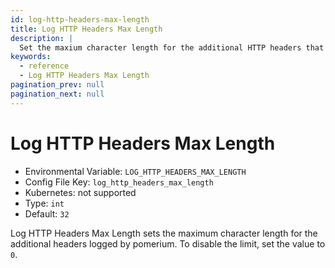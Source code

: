 ```yaml
---
id: log-http-headers-max-length
title: Log HTTP Headers Max Length
description: |
  Set the maxium character length for the additional HTTP headers that pomerium logs.
keywords:
  - reference
  - Log HTTP Headers Max Length
pagination_prev: null
pagination_next: null
---
```


# Log HTTP Headers Max Length

- Environmental Variable: `LOG_HTTP_HEADERS_MAX_LENGTH`
- Config File Key: `log_http_headers_max_length`
- Kubernetes: not supported
- Type: `int`
- Default: `32`

Log HTTP Headers Max Length sets the maximum character length for the additional headers logged by pomerium. To disable the limit, set the value to `0`.

